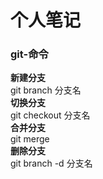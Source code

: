 # 个人笔记

### git-命令
<b>新建分支</b><br>
git branch 分支名<br>
<b>切换分支</b><br>
git checkout 分支名<br>
<b>合并分支</b><br>
git merge<br>
<b>删除分支</b><br>
git branch -d 分支名<br>
